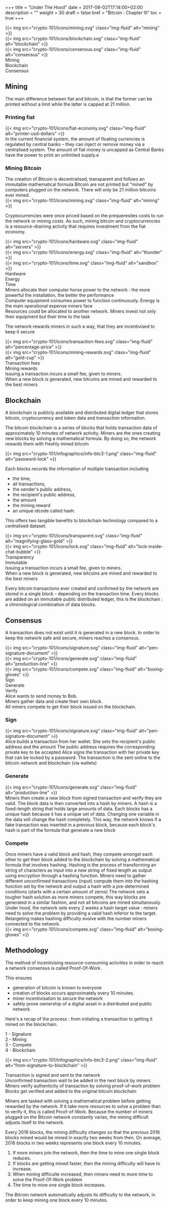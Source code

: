 +++
title = "Under The Hood"
date = 2017-08-02T17:14:00+02:00
description = ""
weight = 30
draft = false
bref = "Bitcoin : Chapter III"
toc = true
+++


<div class="container">
  <div class="row">
    <div class="col">
      {{< img src="crypto-101/icons/mining.svg" class="img-fluid" alt="mining" >}}
    </div>
    <div class="col">
       {{< img src="crypto-101/icons/blockchain.svg" class="img-fluid" alt="blockchain" >}}
    </div>
    <div class="col">
       {{< img src="crypto-101/icons/consensus.svg" class="img-fluid" alt="consensus" >}}
    </div>
  </div>
   <div class="row">
    <div class="col">
      Mining
    </div>
    <div class="col">
      Blockchain
    </div>
    <div class="col">
      Consensus
    </div>
  </div>
</div>



## Mining



The main difference between fiat and bitcoin, is that the former can be printed without a limit while the latter is capped at 21 million.




### Printing fiat



<div class="container">
  <div class="row">
    <div class="col">
      {{< img src="crypto-101/icons/fiat-economy.svg" class="img-fluid" alt="printer-usd-dollars" >}}
    </div>
    <div class="col">
      In the current financial system, the amount of floating currencies is regulated by central banks – they can inject or remove money via a centralised system.
      The amount of fiat money is uncapped as Central Banks have the power to print an unlimited supply.e
    </div>
  </div>
 </div>
 



### Mining Bitcoin



<div class="container">
  <div class="row">
    <div class="col">
     The creation of Bitcoin is decentralised, transparent and follows an immutable mathematical formula
      Bitcoin are not printed but "mined" by computers plugged on the network.
      There will only be 21 million bitcoins ever mined.
    </div>
    <div class="col">
       {{< img src="crypto-101/icons/mining.svg" class="img-fluid" alt="mining" >}}
    </div>
  </div>
 </div>
 
 
Cryptocurrencies were once priced based on the prequeresites costs to run the network or mining costs.
As such, mining bitcoin and cryptocurrencies is a resource-draining activity that requires investment from the fiat economy.



<div class="container">
  <div class="row">
    <div class="col">
       {{< img src="crypto-101/icons/hardware.svg" class="img-fluid" alt="servers" >}}
    </div>
    <div class="col">
       {{< img src="crypto-101/icons/energy.svg" class="img-fluid" alt="thunder" >}}
    </div>
    <div class="col">
       {{< img src="crypto-101/icons/time.svg" class="img-fluid" alt="sandbox" >}}
    </div>
  </div>
   <div class="row">
    <div class="col">
      Hardware
    </div>
    <div class="col">
      Energy
    </div>
    <div class="col">
      Time
    </div>
  </div>
  <div class="row">
    <div class="col">
      Miners allocate their computer horse power to the network : the more powerful the installation, the better the performance
    </div>
    <div class="col">
      Computer equipment consumes power to function continuously. Energy is the main operational expense miners face
    </div>
    <div class="col">
      Resources could be allocated to another network. Miners invest not only their equipment but their time to the task
    </div>
  </div>
</div>




The network rewards miners in such a way, that they are incentivised to keep it secure




<div class="container">
  <div class="row">
    <div class="col">
      {{< img src="crypto-101/icons/transaction-fees.svg" class="img-fluid" alt="percentage-price" >}}
    </div>
    <div class="col">
       {{< img src="crypto-101/icons/mining-rewards.svg" class="img-fluid" alt="gold-cup" >}}
    </div>
  </div>
   <div class="row">
    <div class="col">
      Transaction fees
    </div>
    <div class="col">
      Mining rewards
    </div>
  <div class="row">
    <div class="col">
      Issuing a transaction incurs a small fee, given to miners.
    </div>
    <div class="col">
      When a new block is generated, new bitcoins are mined and rewarded to the best miners
    </div>
  </div>
</div>





## Blockchain



A blockchain is  publicly available and distributed digital ledger that stores bitcoin, cryptocurrency and token data and transaction information. 



The bitcoin blockchain is a series of blocks that holds transaction data of approximately 10 minutes of network activity.
Miners are the ones creating new blocks by solving a mathematical formula. 
By doing so, the network rewards them with freshly mined bitcoin 



{{< img src="crypto-101/infographics/info-btc3-1.png" class="img-fluid" alt="password-lock" >}} 



Each blocks records the information of multiple transaction including

* the time,
* all transactions,
* the sender's public address,
* the recipient's public address,
* the amount
* the mining reward
* an unique idcode called hash.



  
This offers two tangible benefits to blockchain technology compared to a centralised dataset:
 
 
 
<div class="container">
  <div class="row">
    <div class="col">
     {{< img src="crypto-101/icons/transparent.svg" class="img-fluid" alt="magnifying-glass-gold" >}}
    </div>
    <div class="col">
     {{< img src="crypto-101/icons/lock.svg" class="img-fluid" alt="lock-inside-chat-bubble" >}}
    </div>
  </div>
   <div class="row">
    <div class="col">
      Transparency
    </div>
    <div class="col">
      Immutable
    </div>
  <div class="row">
    <div class="col">
      Issuing a transaction incurs a small fee, given to miners.
    </div>
    <div class="col">
      When a new block is generated, new bitcoins are mined and rewarded to the best miners
    </div>
  </div>
</div>
  


Every bitcoin transactions ever created and confirmed by the network are stored in a single block - depending on the transaction time. 
Every blocks are added on an immutable public distributed ledger, this is the blockchain : a chronological combination of data blocks.





## Consensus



A transaction does not exist until it is generated in a new block. In order to keep the network safe and secure, miners reaches a consensus.



<div class="container">
  <div class="row">
    <div class="col">
     {{< img src="crypto-101/icons/signature.svg" class="img-fluid" alt="pen-signature-document" >}}
    </div>
    <div class="col">
     {{< img src="crypto-101/icons/generate.svg" class="img-fluid" alt="production-line" >}}
    </div>
    <div class="col">
      {{< img src="crypto-101/icons/compete.svg" class="img-fluid" alt="boxing-gloves" >}}
    </div>
  </div>
   <div class="row">
    <div class="col">
      Sign
    </div>
    <div class="col">
      Generate
    </div>
    <div class="col">
      Verify
    </div>
  </div>
  <div class="row">
    <div class="col">
      Alice wants to send money to Bob.
    </div>
    <div class="col">
      Miners gather data and create their own block.
    </div>
    <div class="col">
      All miners compete to get their block issued on the blockchain.
    </div>
  </div>
</div>




### Sign



<div class="container">
  <div class="row">
    <div class="col">
     {{< img src="crypto-101/icons/signature.svg" class="img-fluid" alt="pen-signature-document" >}}
    </div>
    <div class="col">
     Alice builds a transaction from her wallet.
     She sets the recipient's public address and the amount
     The public address requires the corresponding private key to be accepted
     Alice signs the transaction with her private key that can be locked by a password.
     The transaction is the sent online to the bitcoin network and blockchain (via wallets)
    </div>
  </div>
</div>




### Generate



<div class="container">
  <div class="row">
    <div class="col">
     {{< img src="crypto-101/icons/generate.svg" class="img-fluid" alt="production-line" >}}
    </div>
    <div class="col">
    Miners then create a new block from signed transaction and verify they are valid.
    The block data is then converted into a hash by miners.
    A hash is a fixed-length string that holds large amounts of data. Each blocks has a unique hash because it has a unique set of data. 
    Changing one variable in the data will change the hash completely.
    This way, the network knows if a fake transaction was inserted in a previous block, because each block's hash is part of the formula that generate a new block
    </div>
  </div>
</div>




### Compete



<div class="container">
  <div class="row">
    <div class="col">
     Once miners have a valid block and hash, they compete amongst each other to get their block added to the blockchain by solving a mathematical formula that involves hashing.
    Hashing is the process of transforming an string of characters as input into a new string of fixed length as output using encryption through a hashing function. Miners need to gather different unconfirmed transactions (input) compute them into the hashing function set by the network and output a hash with a pre-determined conditions (starts with a certain amount of zeros)
    The network sets a tougher hash solution as more miners compete, this way blocks are generated in a similar fashion, and not all bitcoins are mined simultanously.
    Under hood, the network sets every 2 weeks a hash target value : miners need to solve the problem by providing a valid hash inferior to the target.
    Retargeting makes hashing difficulty evolve with the number miners connected to the network.
    </div>
    <div class="col">
    {{< img src="crypto-101/icons/compete.svg" class="img-fluid" alt="boxing-gloves" >}}
    </div>
  </div>
</div>





## Methodology




The method of incentivising resource-consuming activities in order to reach a network consensus is called Proof-Of-Work.

This ensures

* generation of bitcoin is known to everyone
* creation of blocks occurs approximately every 10 minutes.
* miner incentivisation to secure the network
* safely prove ownership of a digital asset in a distributed and public network.

Here's a recap of the process : from initiating a transaction to getting it mined on the blockchain.


<div class="container">
  <div class="row">
    <div class="col">
     1 - Signature
    </div>
    <div class="col">
     2 - Mining
    </div>
    <div class="col">
     3 - Compete
    </div>
    <div class="col">
     4 - Blockchain
    </div>
  </div>
</div>
  
  {{< img src="crypto-101/infographics/info-btc3-2.png" class="img-fluid" alt="from-signature-to-blockchain" >}}
  
<div class="container">
  <div class="row">
    <div class="col">
     Transaction is signed and sent to the network
    </div>
    <div class="col">
      Unconfirmed transaction wait to be added in the next block by miners
    </div>
    <div class="col">
      Miners verify authenticity of transaction by solving proof-of-work problem
    </div>
    <div class="col">
      Blocks get verified and added to the original bitcoin blockchain
    </div>
  </div>
</div>

Miners are tasked with solving a mathematical problem before getting rewarded by the network. If it take more resources to solve a problem than to verify it, this is called Proof-of-Work.
Because the number of miners plugged on the Bitcoin network constantly varies, the mining difficult adjusts itself to the network.

Every 2016 blocks, the mining difficulty changes so that the previous 2016 blocks mined would be mined in exactly two weeks from then. On average, 2016 blocks in two weeks represents one block every 10 minutes.

1. If more miners join the network, then the time to mine one single block reduces.
2. If blocks are getting mined faster, then the mining difficulty will have to increase.
3. When mining difficulte increased, then miners need to more time to solve the Proof-Of-Work problem
4. The time to mine one single block increases.

The Bitcoin network automatically adjusts its difficulty to the network, in order to keep mining one block every 10 minutes.
